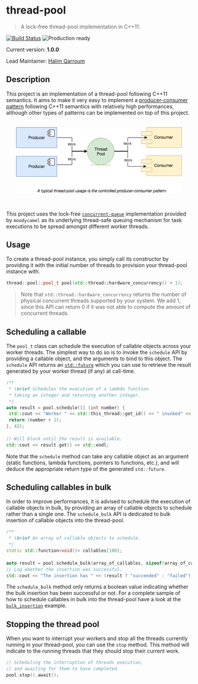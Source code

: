 # thread-pool
> A lock-free thread-pool implementation in C++11.

[![Build Status](https://travis-ci.org/HQarroum/thread-pool.svg?branch=master)](https://travis-ci.org/HQarroum/thread-pool)
![Production ready](https://img.shields.io/badge/status-experimental-brightgreen.svg)

Current version: **1.0.0**

Lead Maintainer: [Halim Qarroum](mailto:hqm.post@gmail.com)

## Description

This project is an implementation of a thread-pool following C++11 semantics. It aims to make it very easy to implement a [producer-consumer pattern](https://en.wikipedia.org/wiki/Producer%E2%80%93consumer_problem) following C++11 semantics with relatively high performances, although other types of patterns can be implemented on top of this project.

<p align="center"><br>
 <img width="450" src="docs/controlled-producer-consumer.png" />
</p><br>

This project uses the lock-free [`concurrent-queue`](https://github.com/cameron314/concurrentqueue/) implementation provided by `moodycamel` as its underlying thread-safe queuing mechanism for task executions to be spread amongst different worker threads.

## Usage

To create a thread-pool instance, you simply call its constructor by providing it with the initial number of threads to provision your thread-pool instance with.

```c++
thread::pool::pool_t pool(std::thread::hardware_concurrency() + 1);
```

> Note that `std::thread::hardware_concurrency` returns the number of physical concurrent threads supported by your system. We add 1, since this API can return 0 if it was not able to compute the amount of concurrent threads.

## Scheduling a callable

The `pool_t` class can schedule the execution of callable objects across your worker threads. The simplest way to do so is to invoke the `schedule` API by providing a callable object, and the arguments to bind to this object. The `schedule` API returns an [`std::future`](https://fr.cppreference.com/w/cpp/thread/future) which you can use to retrieve the result generated by your worker thread (if any) at call-time.

```c++
/**
 * \brief Schedules the execution of a lambda function
 * taking an integer and returning another integer.
 */
auto result = pool.schedule([] (int number) {
 std::cout << "Worker " << std::this_thread::get_id() << " invoked" << std::endl;
 return (number + 1);
}, 42);

// Will block until the result is available.
std::cout << result.get() << std::endl;
```

Note that the `schedule` method can take any callable object as an argument (static functions, lambda functions, pointers to functions, etc.), and will deduce the appropriate return type of the generated `std::future`.

## Scheduling callables in bulk

In order to improve performances, it is advised to schedule the execution of callable objects in bulk, by providing an array of callable objects to schedule rather than a single one. The `schedule_bulk` API is dedicated to bulk insertion of callable objects into the thread-pool.

```c++
/**
 * \brief An array of callable objects to schedule.
 */
static std::function<void()> callables[100];

auto result = pool.schedule_bulk(array_of_callables, sizeof(array_of_callables));
// Log whether the insertion was successful.
std::cout << "The insertion has " << (result ? "succeeded" : "failed") << std::endl;
```

The `schedule_bulk` method only returns a boolean value indicating whether the bulk insertion has been successful or not. For a complete sample of how to schedule callables in bulk into the thread-pool have a look at the [`bulk_insertion`]() example.

## Stopping the thread pool

When you want to interrupt your workers and stop all the threads currently running in your thread-pool, you can use the `stop` method. This method will indicate to the running threads that they should stop their current work.

```c++
// Scheduling the interruption of threads execution,
// and awaiting for them to have completed.
pool.stop().await();
```

